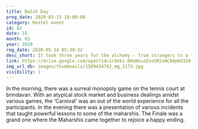 ```yaml
---
title: Batch Day
prog_date: 2020-03-15 18:00:00
category: Hostel event
id: 62
date: 15
month: 03
year: 2020
reg_date: 2020-05-14 05:39:32
desc_short: It took three years for the alchemy - from strangers to a family. A vow to pursue their purpose- 'one thought, one word, one deed' was a highlight of the Maharshis' batch day. 
link: https://drive.google.com/open?id=1c9xki-DKeNsuzEsoSR5sWCAdpKO1VA-n
img_url_db: images/thumbnails/1589434762_mg_1173.jpg
visibility: 1
---
```


In the morning, there was a surreal monopoly game on the tennis court at brindavan. With an atypical stock market and business dealings amidst various games, the 'Carnival' was an out of the world experience for all the participants. In the evening there was a presentation of various incidents that taught powerful lessons to some of the maharshis. The Finale was a grand one where the Maharshis came together to rejoice a happy ending. 